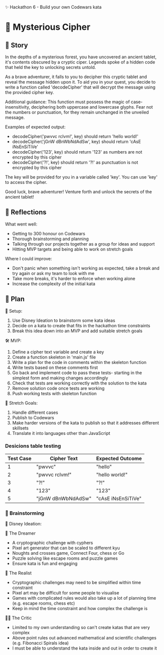 ✨ Hackathon 6 - Build your own Codewars kata

# 📜 Mysterious Cipher

## 📖 Story

In the depths of a mysterious forest, you have uncovered an ancient tablet, it's contents obscured by a cryptic ciper. Legends spoke of a hidden code that held the key to unlocking secrets untold.

As a brave adventurer, it falls to you to decipher this cryptic tablet and reveal the message hidden upon it. To aid you in your quest, you decide to write a function called 'decodeCipher' that will decrypt the message using the provided cipher key.

Additional guidance: This function must possess the magic of case-insensitivity, deciphering both uppercase and lowercase glyphs. Fear not the numbers or punctuation, for they remain unchanged in the unveiled message.

Examples of expected output:

- decodeCipher('pwvvc rclvm!', key) should return 'hello world!'
- decodeCipher('jGnW dBnWbNdAdSw', key) should return 'cAsE iNsEnSiTiVe'
- decodeCipher('123', key) should return '123' as numbers are not encrypted by this cipher
- decodeCipher('?!', key) should return '?!' as punctuation is not encrypted by this cipher

The key will be provided for you in a variable called 'key'. You can use 'key' to access the cipher.

Good luck, brave adventurer! Venture forth and unlock the secrets of the ancient tablet!

## 💭 Reflections

What went well:

- Getting to 300 honour on Codewars
- Thorough brainstorming and planning
- Talking through our projects together as a group for ideas and support
- Hitting MVP targets and being able to work on stretch goals

Where I could improve:

- Don't panic when something isn't working as expected, take a break and try again or ask my team to look with me
- Take more breaks, it's harder to enforce when working alone
- Increase the complexity of the initial kata

## 📝 Plan

🏁 Setup:

1. Use Disney Ideation to brainstorm some kata ideas
2. Decide on a kata to create that fits in the hackathon time constraints
3. Break this idea down into an MVP and add suitable stretch goals

🛠️ MVP:

1. Define a cipher text variable and create a key
2. Create a function skeleton in 'main.js' file
3. Write a plan for the code in comments within the skeleton function
4. Write tests based on these comments first
5. Go back and implement code to pass these tests- starting in the simplest form and making changes accordingly
6. Check that tests are working correctly with the solution to the kata
7. Remove solution code once tests are working
8. Push working tests with skeleton function

🚀 Stretch Goals:

1. Handle different cases
2. Publish to Codewars
3. Make harder versions of the kata to publish so that it addresses different skillsets
4. Translate it into languages other than JavaScript

### Desicions table testing

| Test Case | Cipher Text        | Expected Outcome   |
| --------- | ------------------ | ------------------ |
| 1         | "pwvvc"            | "hello"            |
| 2         | "pwvvc rclvm!"     | "hello world!"     |
| 3         | "?!"               | "?!"               |
| 4         | "123"              | "123"              |
| 5         | "jGnW dBnWbNdAdSw" | "cAsE iNsEnSiTiVe" |

### 🧠 Brainstorming

🏰 Disney Ideation:

🌟 The Dreamer

- A cryptographic challenge with cyphers
- Pixel art generator that can be scaled to different kyu
- Noughts and crosses game, Connect Four, chess or Go
- Puzzle solving like escape rooms and puzzle games
- Ensure kata is fun and engaging

🤔 The Realist

- Cryptographic challenges may need to be simplified within time constraint
- Pixel art may be difficult for some people to visualise
- Games with complicated rules would also take up a lot of planning time (e.g. escape rooms, chess etc)
- Keep in mind the time constraint and how complex the challenge is

🕵️‍♂️ The Critic

- Limited to my own understanding so can't create katas that are very complex
- Above point rules out advanced mathematical and scientific challenges (e.g. Fibonacci Spirals idea)
- I must be able to understand the kata inside and out in order to create it
